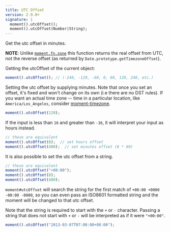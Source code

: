 ```yaml
---
title: UTC Offset
version: 2.9.0+
signature: |
  moment().utcOffset();
  moment().utcOffset(Number|String);
---
```


Get the utc offset in minutes.

**NOTE**: Unlike [`moment.fn.zone`](/docs/#/manipulating/timezone-offset/) this
function returns the real offset from UTC, not the reverse offset (as returned
by `Date.prototype.getTimezoneOffset`).

Getting the utcOffset of the current object:

```javascript
moment().utcOffset(); // (-240, -120, -60, 0, 60, 120, 240, etc.)
```

Setting the utc offset by supplying minutes. Note that once you set an offset,
it's fixed and won't change on its own (i.e there are no DST rules). If you want
an actual time zone -- time in a particular location, like
`America/Los_Angeles`, consider [moment-timezone](/timezone/).

```javascript
moment().utcOffset(120);
```

If the input is less than `16` and greater than `-16`, it will interpret your input as hours instead.

```javascript
// these are equivalent
moment().utcOffset(8);  // set hours offset
moment().utcOffset(480);  // set minutes offset (8 * 60)
```

It is also possible to set the utc offset from a string.

```javascript
// these are equivalent
moment().utcOffset("+08:00");
moment().utcOffset(8);
moment().utcOffset(480);
```

`moment#utcOffset` will search the string for the first match of `+00:00 +0000
-00:00 -0000`, so you can even pass an ISO8601 formatted string and the moment
will be changed to that utc offset.

Note that the string is required to start with the `+` or `-` character.  Passing a string that
does not start with `+` or `-` will be interpreted as if it were `"+00:00"`.

```javascript
moment().utcOffset("2013-03-07T07:00:00+08:00");
```
